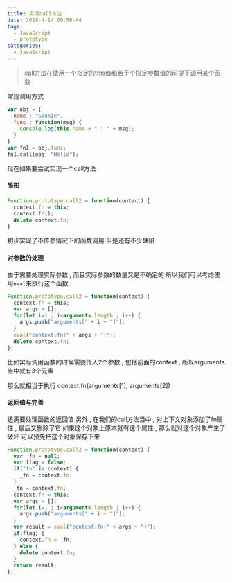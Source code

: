 ```yaml
---
title: 实现call方法
date: 2018-4-14 00:56:44
tags: 
  - JavaScript
  - prototype
categories: 
  - JavaScript
---
```


> call方法在使用一个指定的this值和若干个指定参数值的前提下调用某个函数
<!-- more -->
常规调用方式
```javascript
var obj = {
  name : "Sookie",
  func : function(msg) {
    console.log(this.name + " : " + msg);
  }
}
var fn1 = obj.func;
fn1.call(obj, "Hello");
```

现在如果要尝试实现一个call方法

#### 雏形
```javascript
Function.prototype.call2 = function(context) {
  context.fn = this;
  context.fn();
  delete context.fn;
}
```
初步实现了不传参情况下的函数调用
但是还有不少缺陷

#### 对参数的处理

由于需要处理实际参数 , 而且实际参数的数量又是不确定的
所以我们可以考虑使用`eval`来执行这个函数

```javascript
Function.prototype.call2 = function(context) {
  context.fn = this;
  var args = [];
  for(let i=1 ; i<arguments.length ; i++) {
    args.push("arguments[" + i + "]");
  }
  eval("context.fn(" + args + ")");
  delete context.fn;
};
```
比如实际调用函数的时候需要传入2个参数 , 包括前面的context , 所以arguments当中就有3个元素

那么就相当于执行 
context.fn(arguments[1], arguments[2])

#### 返回值与完善

还需要处理函数的返回值
另外 , 在我们的call方法当中 , 对上下文对象添加了fn属性 , 最后又删除了它
如果这个对象上原本就有这个属性 , 那么就对这个对象产生了破坏
可以预先把这个对象保存下来
```javascript
Function.prototype.call2 = function(context) {
  var _fn = null;
  var flag = false;
  if("fn" in context) {
    _fn = context.fn;
  }
  _fn = context.fn;
  context.fn = this;
  var args = [];
  for(let i=1 ; i<arguments.length ; i++) {
    args.push("arguments[" + i + "]");
  }
  var result = eval("context.fn(" + args + ")");
  if(flag) {
    context.fn = _fn;
  } else {
    delete context.fn;
  }
  return result;
};
```
